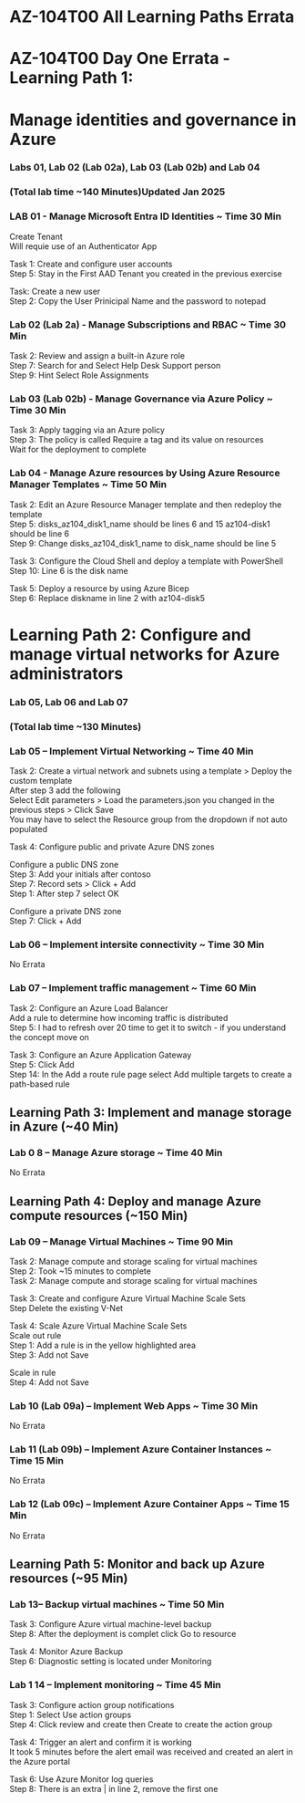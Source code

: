 # AZ-104T00 All Learning Paths Errata

# AZ-104T00 Day One Errata - Learning Path 1: 
# Manage identities and governance in Azure
### Labs 01, Lab 02 (Lab 02a), Lab 03 (Lab 02b) and Lab 04
### (Total lab time ~140 Minutes)Updated Jan 2025 <br>

### LAB 01 - Manage Microsoft Entra ID Identities ~ Time 30 Min

Create Tenant  <br>
Will requie use of an Authenticator App  <br>

Task 1: Create and configure user accounts  <br>
Step 5: Stay in the First AAD Tenant you created in the previous exercise  <br>

Task: Create a new user  <br>
Step 2: Copy the User Prinicipal Name and the password to notepad  <br>

### Lab 02 (Lab 2a) - Manage Subscriptions and RBAC ~ Time 30 Min

Task 2: Review and assign a built-in Azure role  <br>
Step 7: Search for and Select Help Desk Support person  <br>
Step 9: Hint Select Role Assignments  <br>

### Lab 03 (Lab 02b) - Manage Governance via Azure Policy ~ Time 30 Min

Task 3: Apply tagging via an Azure policy  <br>
Step 3: The policy is called Require a tag and its value on resources  <br>
Wait for the deployment to complete <br>

### Lab 04 - Manage Azure resources by Using Azure Resource Manager Templates ~ Time 50 Min

Task 2: Edit an Azure Resource Manager template and then redeploy the template  <br>
Step 5: disks_az104_disk1_name should be lines 6 and 15 az104-disk1 should be line 6  <br>
Step 9: Change disks_az104_disk1_name to disk_name should be line 5  <br>

Task 3: Configure the Cloud Shell and deploy a template with PowerShell <br>
Step 10: Line 6 is the disk name <br>

Task 5: Deploy a resource by using Azure Bicep <br>
Step 6: Replace diskname in line 2 with az104-disk5 <br>

# Learning Path 2: Configure and manage virtual networks for Azure administrators
### Lab 05, Lab 06 and Lab 07 
### (Total lab time ~130 Minutes)

### Lab 05 – Implement Virtual Networking ~ Time 40 Min

Task 2: Create a virtual network and subnets using a template > Deploy the custom template <br>
After step 3 add the following <br>
Select Edit parameters > Load the parameters.json you changed in the previous steps > Click Save <br>
You may have to select the Resource group from the dropdown if not auto populated <br>

Task 4: Configure public and private Azure DNS zones <br>

Configure a public DNS zone <br>
Step 3: Add your initials after contoso <br>
Step 7: Record sets > Click + Add  <br>
Step 1: After step 7 select OK  <br>

Configure a private DNS zone  <br>
Step 7: Click + Add  <br>

### Lab 06 – Implement intersite connectivity ~ Time 30 Min

No Errata <br>

### Lab 07 – Implement traffic management ~ Time 60 Min

Task 2: Configure an Azure Load Balancer <br>
Add a rule to determine how incoming traffic is distributed <br>
Step 5:  I had to refresh over 20 time to get it to switch - if you understand the concept move on <br>

Task 3: Configure an Azure Application Gateway <br>
Step 5: Click Add <br>
Step 14: In the Add a route rule page select Add multiple targets to create a path-based rule <br>

## Learning Path 3: Implement and manage storage in Azure (~40 Min)

### Lab 0 8 – Manage Azure storage ~ Time 40 Min

No Errata <br>

## Learning Path 4: Deploy and manage Azure compute resources (~150 Min)

### Lab 09 – Manage Virtual Machines ~ Time 90 Min

Task 2: Manage compute and storage scaling for virtual machines <br>
Step 2:  Took ~15 minutes to complete  <br>
Task 2: Manage compute and storage scaling for virtual machines <br>

Task 3: Create and configure Azure Virtual Machine Scale Sets <br>
Step Delete the existing V-Net <br>

Task 4: Scale Azure Virtual Machine Scale Sets <br>
Scale out rule <br>
Step 1: Add a rule is in the yellow highlighted area <br>
Step 3: Add not Save <br>

Scale in rule <br>
Step 4: Add not Save <br>

### Lab 10 (Lab 09a) – Implement Web Apps​ ~ Time 30 Min

No Errata <br>

### Lab 11 (Lab 09b) – Implement Azure Container Instances​ ~ Time 15 Min

No Errata <br>

### Lab 12 (Lab 09c) – Implement Azure Container Apps ​~ Time 15 Min

No Errata <br>

## Learning Path 5: Monitor and back up Azure resources (~95 Min)

### Lab 13– Backup virtual machines​ ~ Time 50 Min

Task 3: Configure Azure virtual machine-level backup <br>
Step 8: After the deployment is complet click Go to resource <br>

Task 4: Monitor Azure Backup <br>
Step 6: Diagnostic setting is located under Monitoring <br>

### Lab 1 14 – Implement monitoring​ ~ Time 45 Min

Task 3: Configure action group notifications <br>
Step 1: Select Use action groups <br>
Step 4: Click review and create then Create to create the action group <br>

Task 4: Trigger an alert and confirm it is working <br>
It took 5 minutes before the alert email was received and created an alert in the Azure portal <br>

Task 6: Use Azure Monitor log queries <br>
Step 8:  There is an extra | in line 2, remove the first one <br>
